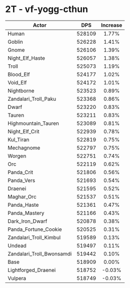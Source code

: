 # 2T - vf-yogg-cthun
| Actor | DPS | Increase |
|---|:---:|:---:|
|Human|528109|1.77%|
|Goblin|526228|1.41%|
|Gnome|526106|1.39%|
|Night_Elf_Haste|526057|1.38%|
|Troll|525073|1.19%|
|Blood_Elf|524177|1.02%|
|Void_Elf|524172|1.01%|
|Nightborne|523523|0.89%|
|Zandalari_Troll_Paku|523368|0.86%|
|Dwarf|523220|0.83%|
|Tauren|523211|0.83%|
|Highmountain_Tauren|523089|0.81%|
|Night_Elf_Crit|522939|0.78%|
|Kul_Tiran|522819|0.75%|
|Mechagnome|522797|0.75%|
|Worgen|522751|0.74%|
|Orc|522119|0.62%|
|Panda_Crit|521806|0.56%|
|Panda_Vers|521693|0.54%|
|Draenei|521595|0.52%|
|Maghar_Orc|521537|0.51%|
|Panda_Haste|521361|0.47%|
|Panda_Mastery|521166|0.43%|
|Dark_Iron_Dwarf|520878|0.38%|
|Panda_Fortune_Cookie|520525|0.31%|
|Zandalari_Troll_Kimbul|519589|0.13%|
|Undead|519497|0.11%|
|Zandalari_Troll_Bwonsamdi|519442|0.10%|
|Base|518909|0.00%|
|Lightforged_Draenei|518752|-0.03%|
|Vulpera|518749|-0.03%|
